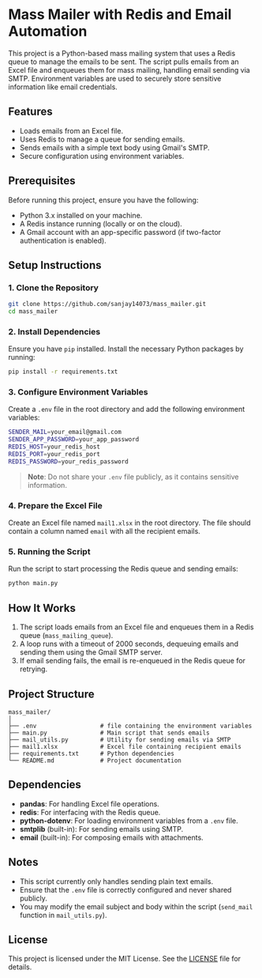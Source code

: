 # Mass Mailer with Redis and Email Automation

This project is a Python-based mass mailing system that uses a Redis queue to manage the emails to be sent. The script pulls emails from an Excel file and enqueues them for mass mailing, handling email sending via SMTP. Environment variables are used to securely store sensitive information like email credentials.

## Features
- Loads emails from an Excel file.
- Uses Redis to manage a queue for sending emails.
- Sends emails with a simple text body using Gmail's SMTP.
- Secure configuration using environment variables.

## Prerequisites
Before running this project, ensure you have the following:
- Python 3.x installed on your machine.
- A Redis instance running (locally or on the cloud).
- A Gmail account with an app-specific password (if two-factor authentication is enabled).

## Setup Instructions

### 1. Clone the Repository
```bash
git clone https://github.com/sanjay14073/mass_mailer.git
cd mass_mailer
```

### 2. Install Dependencies
Ensure you have `pip` installed. Install the necessary Python packages by running:
```bash
pip install -r requirements.txt
```

### 3. Configure Environment Variables
Create a `.env` file in the root directory and add the following environment variables:
```bash
SENDER_MAIL=your_email@gmail.com
SENDER_APP_PASSWORD=your_app_password
REDIS_HOST=your_redis_host
REDIS_PORT=your_redis_port
REDIS_PASSWORD=your_redis_password
```

> **Note**: Do not share your `.env` file publicly, as it contains sensitive information.

### 4. Prepare the Excel File
Create an Excel file named `mail1.xlsx` in the root directory. The file should contain a column named `email` with all the recipient emails.

### 5. Running the Script
Run the script to start processing the Redis queue and sending emails:
```bash
python main.py
```

## How It Works
1. The script loads emails from an Excel file and enqueues them in a Redis queue (`mass_mailing_queue`).
2. A loop runs with a timeout of 2000 seconds, dequeuing emails and sending them using the Gmail SMTP server.
3. If email sending fails, the email is re-enqueued in the Redis queue for retrying.

## Project Structure
```
mass_mailer/
│
├── .env                  # file containing the environment variables
├── main.py               # Main script that sends emails
├── mail_utils.py         # Utility for sending emails via SMTP
├── mail1.xlsx            # Excel file containing recipient emails
├── requirements.txt      # Python dependencies
└── README.md             # Project documentation
```

## Dependencies
- **pandas**: For handling Excel file operations.
- **redis**: For interfacing with the Redis queue.
- **python-dotenv**: For loading environment variables from a `.env` file.
- **smtplib** (built-in): For sending emails using SMTP.
- **email** (built-in): For composing emails with attachments.

## Notes
- This script currently only handles sending plain text emails.
- Ensure that the `.env` file is correctly configured and never shared publicly.
- You may modify the email subject and body within the script (`send_mail` function in `mail_utils.py`).

## License
This project is licensed under the MIT License. See the [LICENSE](LICENSE) file for details.
